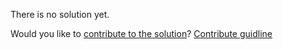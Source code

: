 
There is no solution yet.

Would you like to [contribute to the solution](https://github.com/BFEdev/BFE.dev-solutions/blob/main/quiz/Promise-all_en.md)? [Contribute guidline](https://github.com/BFEdev/BFE.dev-solutions#how-to-contribute)
